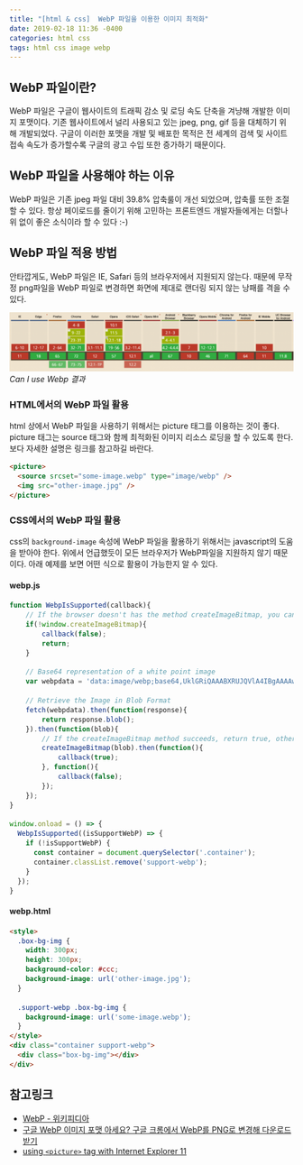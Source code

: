 ```yaml
---
title: "[html & css]  WebP 파일을 이용한 이미지 최적화"
date: 2019-02-18 11:36 -0400
categories: html css
tags: html css image webp
---
```


## WebP 파일이란?

WebP 파일은 구글이 웹사이트의 트래픽 감소 및 로딩 속도 단축을 겨냥해 개발한 이미지 포맷이다. 기존 웹사이트에서 널리 사용되고 있는 jpeg, png, gif 등을 대체하기 위해 개발되었다. 구글이 이러한 포맷을 개발 및 배포한 목적은 전 세계의 검색 및 사이트 접속 속도가 증가할수록 구글의 광고 수입 또한 증가하기 때문이다.

## WebP 파일을 사용해야 하는 이유

WebP 파일은 기존 jpeg 파일 대비 39.8% 압축룰이 개선 되었으며, 압축률 또한 조절 할 수 있다. 항상 페이로드를 줄이기 위해 고민하는 프론트엔드 개발자들에게는 더할나위 없이 좋은 소식이라 할 수 있다 :-)

## WebP 파일 적용 방법

안타깝게도, WebP 파일은 IE, Safari 등의 브라우저에서 지원되지 않는다. 때문에 무작정 png파일을 WebP 파일로 변경하면 화면에 제대로 랜더링 되지 않는 낭패를 격을 수 있다.

![Can I use Webp 결과](/assets/images/can-i-use-webp-browser-support.png)
*Can I use Webp 결과*

### HTML에서의 WebP 파일 활용

html 상에서 WebP 파일을 사용하기 위해서는 picture 태그를 이용하는 것이 좋다.  picture 태그는 source 태그와 함께 최적화된 이미지 리소스 로딩을 할 수 있도록 한다. 보다 자세한 설명은 링크를 참고하길 바란다.

```html
<picture>
  <source srcset="some-image.webp" type="image/webp" />
  <img src="other-image.jpg" />
</picture>
```

### CSS에서의 WebP 파일 활용

css의 `background-image` 속성에 WebP 파일을 활용하기 위해서는 javascript의 도움을 받아야 한다. 위에서 언급했듯이 모든 브라우저가 WebP파일을 지원하지 않기 때문이다. 아래 예제를 보면 어떤 식으로 활용이 가능한지 알 수 있다.

#### webp.js

```js
function WebpIsSupported(callback){
    // If the browser doesn't has the method createImageBitmap, you can't display webp format
    if(!window.createImageBitmap){
        callback(false);
        return;
    }

    // Base64 representation of a white point image
    var webpdata = 'data:image/webp;base64,UklGRiQAAABXRUJQVlA4IBgAAAAwAQCdASoCAAEAAQAcJaQAA3AA/v3AgAA=';

    // Retrieve the Image in Blob Format
    fetch(webpdata).then(function(response){
        return response.blob();
    }).then(function(blob){
        // If the createImageBitmap method succeeds, return true, otherwise false
        createImageBitmap(blob).then(function(){
            callback(true);
        }, function(){
            callback(false);
        });
    });
}

window.onload = () => {
  WebpIsSupported((isSupportWebP) => {
    if (!isSupportWebP) {
      const container = document.querySelector('.container');
      container.classList.remove('support-webp');
    }
  });
}
```

#### webp.html

```html
<style>
  .box-bg-img {
    width: 300px;
    height: 300px;
    background-color: #ccc;
    background-image: url('other-image.jpg');
  }

  .support-webp .box-bg-img {
    background-image: url('some-image.webp');
  }
</style>
<div class="container support-webp">
  <div class="box-bg-img"></div>
</div>
```

## 참고링크

- [WebP - 위키피디아][link-webp-link]
- [구글 WebP 이미지 포맷 아세요? 구글 크롬에서 WebP를 PNG로 변경해 다운로드 받기][link-webp-google]
- [using `<picture>` tag with Internet Explorer 11][link-picture]

[link-webp-link]: https://ko.wikipedia.org/wiki/WebP
[link-webp-google]: https://m.post.naver.com/viewer/postView.nhn?volumeNo=9688816&memberNo=1834
[link-picture]: https://stackoverflow.com/questions/51957262/using-picture-tag-with-internet-explorer-11
